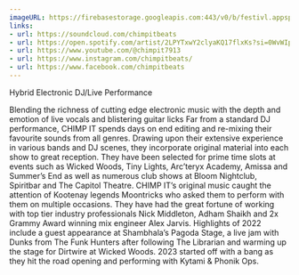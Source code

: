```yaml
---
imageURL: https://firebasestorage.googleapis.com:443/v0/b/festivl.appspot.com/o/userContent%2FDFAC1BF6-BF84-4636-9204-6FDEF7AEE667.png?alt=media&token=aaa03c16-33b1-46f1-9c0c-420ce390173d
links:
- url: https://soundcloud.com/chimpitbeats
- url: https://open.spotify.com/artist/2LPYTxwY2clyaKQ17flxKs?si=0WvWIpYARuOjgOpDgjASKQ
- url: https://www.youtube.com/@chimpit7913
- url: https://www.instagram.com/chimpitbeats/
- url: https://www.facebook.com/chimpitbeats
---
```

Hybrid Electronic DJ/Live Performance

Blending the richness of cutting edge electronic music with the depth and emotion of live vocals and blistering guitar licks  Far from a standard DJ performance, CHIMP IT spends days on end editing and re-mixing their favourite sounds from all genres. Drawing upon their extensive experience in various bands and DJ scenes, they incorporate original material into each show to great reception.  They have been selected for prime time slots at events such as Wicked Woods, Tiny Lights, Arc’teryx Academy, Amissa and Summer’s End as well as numerous club shows at Bloom Nightclub, Spiritbar and The Capitol Theatre. CHIMP IT’s original music caught the attention of Kootenay legends Moontricks who asked them to perform with them on multiple occasions. They have had the great fortune of working with top tier industry professionals Nick Middleton, Adham Shaikh and 2x Grammy Award winning mix engineer Alex Jarvis. Highlights of 2022 include a guest appearance at Shambhala’s Pagoda Stage, a live jam with Dunks from The Funk Hunters after following The Librarian and warming up the stage for Dirtwire at Wicked Woods. 2023 started off with a bang as they hit the road opening and performing with Kytami & Phonik Ops.